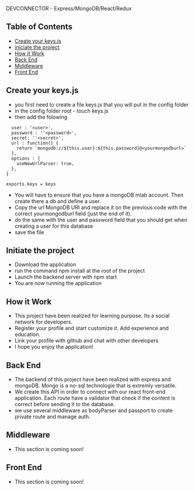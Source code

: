 DEVCONNECTOR - Express/MongoDB/React/Redux

## Table of Contents

* [Create your keys.js](#create-keys.js)
* [iniciate the project](#Initiate-the-project)
* [How it Work](#[How-it-Work)
* [Back End](#[Back-end)
* [Middleware](#[Middleware)
* [Front End](#[Front-end)

## Create your keys.js

* you first need to create a file keys.js that you will put in the config folder
* in the config folder root - touch keys.js
* then add the folowing

```const keys = {
  user : '<user>',
  password : ''<password>',
  secret: ''<secret>',
  url : function() {
    return `mongodb://${this.user}:${this.password}@<yourmongodburl>`
  },
  options : {
    useNewUrlParser: true,
  },
}

exports.keys = keys

```
* You will have to ensure that you have a mongoDB mlab account. Then create there a db and define a user.
* Copy the url MongoDB URI and replace it on the previous code with the correct yourmongodburl field (just the end of it).
* do the same with the user and password field that you should get when creating a user for this database
* save the file

## Initiate the project

* Download the application
* run the command npm install at the root of the project
* Launch the backend server with npm start
* You are now running the application

## How it Work

* This project have been realized for learning purpose. Its a social network for developers.
* Register your profile and start customize it. Add experience and education.
* Link your profile with github and chat with other developers
* I hope you enjoy the application!

## Back End

* The backend of this project have been realized with express and mongoDB. Mongo is a no-sql technologie that is extremly versatile.
* We create this API in order to connect with our react front-end application. Each route have a validator that check if the content is correct before sending it to the database.
* we use several middleware as bodyParser and passport to create private route and manage auth.

## Middleware
* This section is coming soon!

## Front End
* This section is coming soon!
